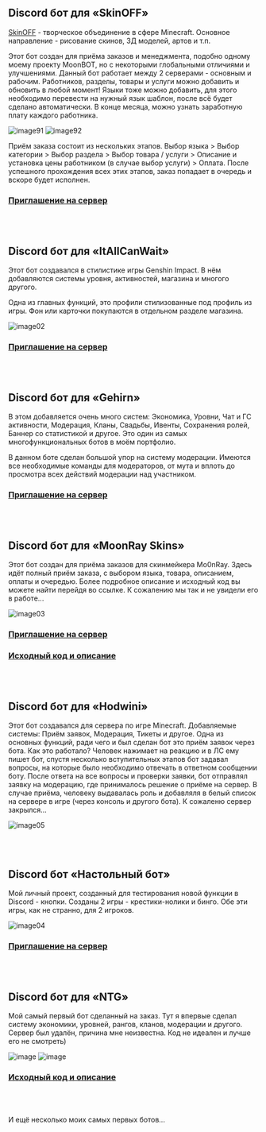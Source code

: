 ## Discord бот для «SkinOFF»
[SkinOFF](https://twitter.com/skinoffstudio) - творческое объединение в сфере Minecraft. Основное направление - рисование скинов, 3Д моделей, артов и т.п.

Этот бот создан для приёма заказов и менеджмента, подобно одному моему проекту MoonBOT, но с некоторыми глобальными отличиями и улучшениями. Данный бот работает между 2 серверами - основным и рабочим. Работников, разделы, товары и услуги можно добавить и обновить в любой момент! Языки тоже можно добавить, для этого необходимо перевести на нужный язык шаблон, после всё будет сделано автоматически. В конце месяца, можно узнать заработную плату каждого работника.

![image91](https://llukk.carrd.co/assets/images/gallery01/479dd56a.jpg?v=6ea24502) ![image92](https://llukk.carrd.co/assets/images/gallery01/c0fb727c.jpg?v=6ea24502)

Приём заказа состоит из нескольких этапов. Выбор языка > Выбор категории > Выбор раздела > Выбор товара / услуги > Описание и установка цены работником (в случае выбор услуги) > Оплата. После успешного прохождения всех этих этапов, заказ попадает в очередь и вскоре будет исполнен.

### [Приглашение на сервер](https://discord.gg/XBXRUqss)

<br><br> 
## Discord бот для «ItAllCanWait»
Этот бот создавался в стилистике игры Genshin Impact. В нём добавляются системы уровня, активностей, магазина и многого другого.

Одна из главных функций, это профили стилизованные под профиль из игры. Фон или карточки покупаются в отдельном разделе магазина.

![image02](https://user-images.githubusercontent.com/78260779/139203682-fac75f0c-b7aa-48b6-9984-b92644e818d6.png) <br>
### [Приглашение на сервер](https://discord.gg/nW3z2NqTaX)


<br><br> 
## Discord бот для «Gehirn»
В этом добавляется очень много систем: Экономика, Уровни, Чат и ГС активности, Модерация, Кланы, Свадьбы, Ивенты, Сохранения ролей, Баннер со статистикой и другое. Это один из самых многофункциональных ботов в моём портфолио.

В данном боте сделан большой упор на систему модерации. Имеются все необходимые команды для модераторов, от мута и вплоть до просмотра всех действий модерации над участником.

### [Приглашение на сервер](https://discord.gg/AyZaEMwWPs)


<br><br> 
## Discord бот для «MoonRay Skins»
Этот бот создан для приёма заказов для скинмейкера Mo0nRay. Здесь идёт полный приём заказа, с выбором языка, товара, описанием, оплаты и очередью. Более подробное описание и исходный код вы можете найти перейдя во ссылке. К сожалению мы так и не увидели его в работе...

![image03](https://user-images.githubusercontent.com/78260779/139203977-d43f4abd-2f44-4d70-ba8c-08d2ad0c0989.jpg) <br>

### [Приглашение на сервер](https://discord.gg/G2UBQeAeQy)
### [Исходный код и описание](https://github.com/LuK050/MoonBotSource)


<br><br> 
## Discord бот для «Hodwini»
Этот бот создавался для сервера по игре Minecraft. Добавляемые системы: Приём заявок, Модерация, Тикеты и другое. Одна из основных функций, ради чего и был сделан бот это приём заявок через бота. Как это работало? Человек нажимает на реакцию и в ЛС ему пишет бот, спустя несколько вступительных этапов бот задавал вопросы, на которые было необходимо отвечать в ответном сообщении боту. После ответа на все вопросы и проверки заявки, бот отправлял заявку на модерацию, где принималось решение о приёме на сервер. В случае приёма, человеку выдавалась роль и добавляля в белый список на сервере в игре (через консоль и другого бота). К сожаленю сервер закрылся... 

![image05](https://user-images.githubusercontent.com/78260779/139204354-621b0f10-4cbb-4cb4-88bd-5d85a164504f.jpg) <br>


<br><br> 
## Discord бот «Настольный бот»
Мой личный проект, созданный для тестирования новой функции в Discord - кнопки. Созданы 2 игры - крестики-нолики и бинго. Обе эти игры, как не странно, для 2 игроков.

![image04](https://user-images.githubusercontent.com/78260779/139204486-14af03bb-6340-4c2c-9e47-6b1393337583.jpg) <br>

### [Приглашение на сервер](https://discord.gg/uYxMXYWNp9)


<br><br> 
## Discord бот для «NTG»
Мой самый первый бот сделанный на заказ. Тут я впервые сделал систему экономики, уровней, рангов, кланов, модерации и другого. Сервер был удалён, причина мне неизвестна. Код не идеален и лучше его не смотреть)

![image](https://user-images.githubusercontent.com/78260779/139207121-5d01179d-3487-4b72-be72-a04c42962ce3.png)
![image](https://user-images.githubusercontent.com/78260779/139207250-361da868-d273-455a-8e2d-d014e2facc0a.png)


### [Исходный код и описание](https://github.com/LuK050/NTGBot)


<br><br><br> 
И ещё несколько моих самых первых ботов...
